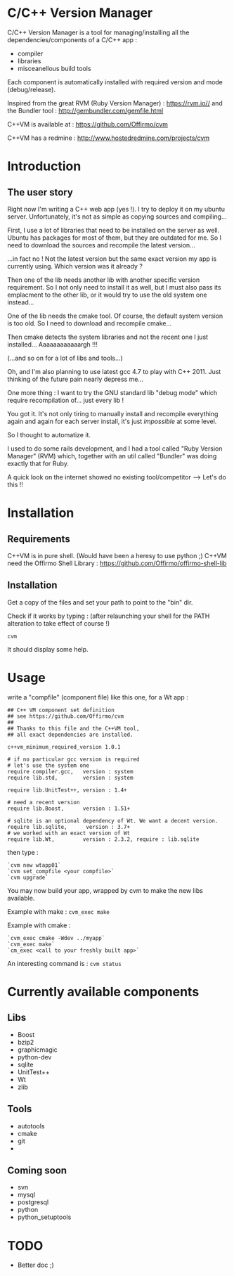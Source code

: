 C/C++ Version Manager
=====================

C/C++ Version Manager is a tool for managing/installing all the dependencies/components of a C/C++ app :
- compiler
- libraries
- misceanellous build tools

Each component is automatically installed with required version and mode (debug/release).

Inspired from the great RVM (Ruby Version Manager) : https://rvm.io// and the Bundler tool : http://gembundler.com/gemfile.html

C++VM is available at : https://github.com/Offirmo/cvm

C++VM has a redmine : http://www.hostedredmine.com/projects/cvm




Introduction 
============

The user story
--------------
Right now I'm writing a C++ web app (yes !). I try to deploy it on my ubuntu server. Unfortunately, it's not as simple as copying sources and compiling...

First, I use a lot of libraries that need to be installed on the server as well. Ubuntu has packages for most of them, but they are outdated for me. So I need to download the sources and recompile the latest version...

...in fact no ! Not the latest version but the same exact version my app is currently using. Which version was it already ?

Then one of the lib needs another lib with another specific version requirement. So I not only need to install it as well, but I must also pass its emplacment to the other lib, or it would try to use the old system one instead...

One of the lib needs the cmake tool. Of course, the default system version is too old. So I need to download and recompile cmake...

Then cmake detects the system libraries and not the recent one I just installed... Aaaaaaaaaaaargh !!!

(...and so on for a lot of libs and tools...)

Oh, and I'm also planning to use latest gcc 4.7 to play with C++ 2011. Just thinking of the future pain nearly depress me...

One more thing : I want to try the GNU standard lib "debug mode" which require recompilation of... just every lib !

You got it. It's not only tiring to manually install and recompile everything again and again for each server install, it's just *impossible* at some level.

So I thought to automatize it.

I used to do some rails development, and I had a tool called "Ruby Version Manager" (RVM) which, together with an util called "Bundler" was doing exactly that for Ruby.

A quick look on the internet showed no existing tool/competitor --> Let's do this !!



Installation
============

Requirements
------------
C++VM is in pure shell. (Would have been a heresy to use python ;)
C++VM need the Offirmo Shell Library  : https://github.com/Offirmo/offirmo-shell-lib

Installation
------------
Get a copy of the files and set your path to point to the "bin" dir.

Check if it works by typing : (after relaunching your shell for the PATH alteration to take effect of course !)

 `cvm`

It should display some help.


Usage
=====
write a "compfile" (component file) like this one, for a Wt app :

    ## C++ VM component set definition
    ## see https://github.com/Offirmo/cvm
    ##
    ## Thanks to this file and the C++VM tool,
    ## all exact dependencies are installed.
    
    c++vm_minimum_required_version 1.0.1
    
    # if no particular gcc version is required
    # let's use the system one
    require compiler.gcc,   version : system
    require lib.std,        version : system
    
    require lib.UnitTest++, version : 1.4+
    
    # need a recent version
    require lib.Boost,      version : 1.51+
    
    # sqlite is an optional dependency of Wt. We want a decent version.
    require lib.sqlite,      version : 3.7+
    # we worked with an exact version of Wt
    require lib.Wt,         version : 2.3.2, require : lib.sqlite

then type :

    `cvm new wtapp01`
    `cvm set_compfile <your compfile>`
    `cvm upgrade`

You may now build your app, wrapped by cvm to make the new libs available.

Example with make : `cvm_exec make`

Example with cmake :

    `cvm_exec cmake -Wdev ../myapp`
    `cvm_exec make`
    `cm_exec <call to your freshly built app>`

An interesting command is : `cvm status`


Currently available components
==============================

Libs
----

 - Boost
 - bzip2
 - graphicmagic
 - python-dev
 - sqlite
 - UnitTest++
 - Wt
 - zlib

Tools
-----

 - autotools
 - cmake
 - git
 - 

Coming soon
-----------

 - svn
 - mysql
 - postgresql
 - python
 - python_setuptools

TODO
====

- Better doc ;)

